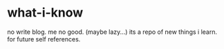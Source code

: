 # what-i-know
no write blog. me no good. (maybe lazy...)
its a repo of new things i learn. for future self references.
